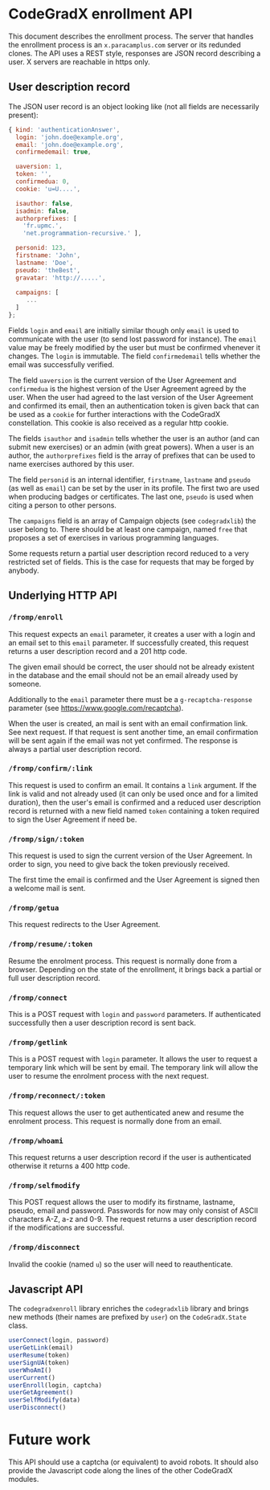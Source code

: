# CodeGradX enrollment API

This document describes the enrollment process. The server that
handles the enrollment process is an `x.paracamplus.com` server or its
redunded clones. The API uses a REST style, responses are JSON record
describing a user. X servers are reachable in https only.

## User description record

The JSON user record is an object looking like (not all fields are
necessarily present):

```javascript
{ kind: 'authenticationAnswer',
  login: 'john.doe@example.org',
  email: 'john.doe@example.org',
  confirmedemail: true,

  uaversion: 1,
  token: '',
  confirmedua: 0,
  cookie: 'u=U....',

  isauthor: false,
  isadmin: false,
  authorprefixes: [
    'fr.upmc.',
    'net.programmation-recursive.' ],

  personid: 123,
  firstname: 'John',
  lastname: 'Doe',
  pseudo: 'theBest',
  gravatar: 'http://.....',
  
  campaigns: [
     ...
  ]
};
```

Fields `login` and `email` are initially similar though only `email`
is used to communicate with the user (to send lost password for
instance). The `email` value may be freely modified by the user but
must be confirmed vhenever it changes. The `login` is immutable. The
field `confirmedemail` tells whether the email was successfully
verified.

The field `uaversion` is the current version of the User Agreement and
`confirmedua` is the highest version of the User Agreement agreed by
the user. When the user had agreed to the last version of the User
Agreement and confirmed its email, then an authentication token is
given back that can be used as a `cookie` for further interactions with
the CodeGradX constellation. This cookie is also received as a regular
http cookie.

The fields `isauthor` and `isadmin` tells whether the user is an
author (and can submit new exercises) or an admin (with great powers).
When a user is an author, the `authorprefixes` field is the array
of prefixes that can be used to name exercises authored by this user.

The field `personid` is an internal identifier, `firstname`,
`lastname` and `pseudo` (as well as `email`) can be set by the user in
its profile. The first two are used when producing badges or
certificates. The last one, `pseudo` is used when citing a person to
other persons. 

The `campaigns` field is an array of Campaign objects (see
`codegradxlib`) the user belong to. There should be at least one
campaign, named `free` that proposes a set of exercises in various
programming languages.

Some requests return a partial user description record reduced to a
very restricted set of fields. This is the case for requests that may
be forged by anybody.

## Underlying HTTP API 

### `/fromp/enroll`

This request expects an `email` parameter, it creates a user with a
login and an email set to this `email` parameter. If successfully
created, this request returns a user description record and a 201 http
code.

The given email should be correct, the user should not be already
existent in the database and the email should not be an email already
used by someone.

Additionally to the `email` parameter there must be a
`g-recaptcha-response` parameter (see https://www.google.com/recaptcha).

When the user is created, an mail is sent with an email confirmation
link. See next request. If that request is sent another time, an email
confirmation will be sent again if the email was not yet confirmed.
The response is always a partial user description record.

### `/fromp/confirm/:link`

This request is used to confirm an email. It contains a `link`
argument. If the link is valid and not already used (it can only be
used once and for a limited duration), then the user's email is
confirmed and a reduced user description record is returned with a new
field named `token` containing a token required to sign the User
Agreement if need be.

### `/fromp/sign/:token`

This request is used to sign the current version of the User Agreement.
In order to sign, you need to give back the token previously received.

The first time the email is confirmed and the User Agreement is signed
then a welcome mail is sent.

### `/fromp/getua`

This request redirects to the User Agreement.

### `/fromp/resume/:token`

Resume the enrolment process. This request is normally done from a
browser. Depending on the state of the enrollment, it brings back a
partial or full user description record.

### `/fromp/connect`

This is a POST request with `login` and `password` parameters. If
authenticated successfully then a user description record is sent
back.

### `/fromp/getlink`

This is a POST request with `login` parameter. It allows the
user to request a temporary link which will be sent by email. The
temporary link will allow the user to resume the enrolment process
with the next request.

### `/fromp/reconnect/:token`

This request allows the user to get authenticated anew and resume the
enrolment process. This request is normally done from an email.

### `/fromp/whoami`

This request returns a user description record if the user is
authenticated otherwise it returns a 400 http code.

### `/fromp/selfmodify`

This POST request allows the user to modify its firstname, lastname,
pseudo, email and password. Passwords for now may only consist of
ASCII characters A-Z, a-z and 0-9. The request returns a user
description record if the modifications are successful.

### `/fromp/disconnect`

Invalid the cookie (named `u`) so the user will need to reauthenticate.

## Javascript API

The `codegradxenroll` library enriches the `codegradxlib` library and
brings new methods (their names are prefixed by `user`) on the
`CodeGradX.State` class.

```javascript
userConnect(login, password)
userGetLink(email)
userResume(token)
userSignUA(token)
userWhoAmI()
userCurrent()
userEnroll(login, captcha)
userGetAgreement()
userSelfModify(data)
userDisconnect()
```







# Future work

This API should use a captcha (or equivalent) to avoid robots.
It should also provide the Javascript code along the lines of the
other CodeGradX modules.




